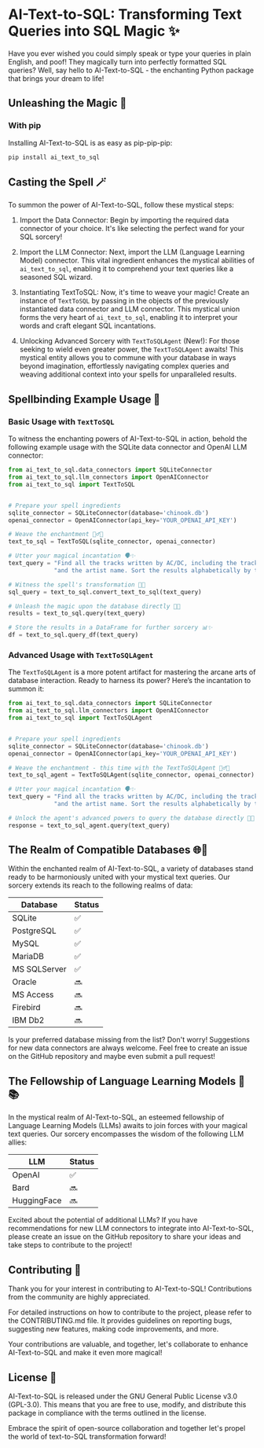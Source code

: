# AI-Text-to-SQL: Transforming Text Queries into SQL Magic ✨

Have you ever wished you could simply speak or type your queries in plain English, and poof! They magically turn into perfectly formatted SQL queries? Well, say hello to AI-Text-to-SQL - the enchanting Python package that brings your dream to life!

## Unleashing the Magic 🌟

### With pip

Installing AI-Text-to-SQL is as easy as pip-pip-pip:

```
pip install ai_text_to_sql
```

## Casting the Spell 🪄

To summon the power of AI-Text-to-SQL, follow these mystical steps:

1. Import the Data Connector: Begin by importing the required data connector of your choice. It's like selecting the perfect wand for your SQL sorcery!

2. Import the LLM Connector: Next, import the LLM (Language Learning Model) connector. This vital ingredient enhances the mystical abilities of `ai_text_to_sql`, enabling it to comprehend your text queries like a seasoned SQL wizard.

3. Instantiating TextToSQL: Now, it's time to weave your magic! Create an instance of `TextToSQL` by passing in the objects of the previously instantiated data connector and LLM connector. This mystical union forms the very heart of `ai_text_to_sql`, enabling it to interpret your words and craft elegant SQL incantations.

4. Unlocking Advanced Sorcery with `TextToSQLAgent` (New!): For those seeking to wield even greater power, the `TextToSQLAgent` awaits! This mystical entity allows you to commune with your database in ways beyond imagination, effortlessly navigating complex queries and weaving additional context into your spells for unparalleled results.

## Spellbinding Example Usage 🎩

### Basic Usage with `TextToSQL`

To witness the enchanting powers of AI-Text-to-SQL in action, behold the following example usage with the SQLite data connector and OpenAI LLM connector:

```python
from ai_text_to_sql.data_connectors import SQLiteConnector
from ai_text_to_sql.llm_connectors import OpenAIConnector
from ai_text_to_sql import TextToSQL


# Prepare your spell ingredients
sqlite_connector = SQLiteConnector(database='chinook.db')
openai_connector = OpenAIConnector(api_key='YOUR_OPENAI_API_KEY')

# Weave the enchantment 🧙‍♂️✨
text_to_sql = TextToSQL(sqlite_connector, openai_connector)

# Utter your magical incantation 🗣️✨
text_query = "Find all the tracks written by AC/DC, including the track name, album title, " \
             "and the artist name. Sort the results alphabetically by track name."

# Witness the spell's transformation 🔮✨
sql_query = text_to_sql.convert_text_to_sql(text_query)

# Unleash the magic upon the database directly 💾✨
results = text_to_sql.query(text_query)

# Store the results in a DataFrame for further sorcery 📊✨
df = text_to_sql.query_df(text_query)
```

### Advanced Usage with `TextToSQLAgent`

The `TextToSQLAgent` is a more potent artifact for mastering the arcane arts of database interaction. Ready to harness its power? Here’s the incantation to summon it:

```python
from ai_text_to_sql.data_connectors import SQLiteConnector
from ai_text_to_sql.llm_connectors import OpenAIConnector
from ai_text_to_sql import TextToSQLAgent


# Prepare your spell ingredients
sqlite_connector = SQLiteConnector(database='chinook.db')
openai_connector = OpenAIConnector(api_key='YOUR_OPENAI_API_KEY')

# Weave the enchantment - this time with the TextToSQLAgent 🧙‍♂️✨
text_to_sql_agent = TextToSQLAgent(sqlite_connector, openai_connector)

# Utter your magical incantation 🗣️✨
text_query = "Find all the tracks written by AC/DC, including the track name, album title, " \
             "and the artist name. Sort the results alphabetically by track name."

# Unlock the agent's advanced powers to query the database directly 💾✨
response = text_to_sql_agent.query(text_query)
```

## The Realm of Compatible Databases 🌐🏰

Within the enchanted realm of AI-Text-to-SQL, a variety of databases stand ready to be harmoniously united with your mystical text queries. Our sorcery extends its reach to the following realms of data:

| Database     | Status |
| ------------ | ------ |
| SQLite       | ✅     |
| PostgreSQL   | ✅     |
| MySQL        | ✅     |
| MariaDB      | ✅     |
| MS SQLServer | ✅     |
| Oracle       | 🔜     |
| MS Access    | 🔜     |
| Firebird     | 🔜     |
| IBM Db2      | 🔜     |

Is your preferred database missing from the list? Don't worry! Suggestions for new data connectors are always welcome. Feel free to create an issue on the GitHub repository and maybe even submit a pull request!

## The Fellowship of Language Learning Models 🧠📚

In the mystical realm of AI-Text-to-SQL, an esteemed fellowship of Language Learning Models (LLMs) awaits to join forces with your magical text queries. Our sorcery encompasses the wisdom of the following LLM allies:

| LLM         | Status |
| ----------- | ------ |
| OpenAI      | ✅     |
| Bard        | 🔜     |
| HuggingFace | 🔜     |

Excited about the potential of additional LLMs? If you have recommendations for new LLM connectors to integrate into AI-Text-to-SQL, please create an issue on the GitHub repository to share your ideas and take steps to contribute to the project!

## Contributing 🤝

Thank you for your interest in contributing to AI-Text-to-SQL! Contributions from the community are highly appreciated.

For detailed instructions on how to contribute to the project, please refer to the CONTRIBUTING.md file. It provides guidelines on reporting bugs, suggesting new features, making code improvements, and more.

Your contributions are valuable, and together, let's collaborate to enhance AI-Text-to-SQL and make it even more magical!

## License 📜

AI-Text-to-SQL is released under the GNU General Public License v3.0 (GPL-3.0). This means that you are free to use, modify, and distribute this package in compliance with the terms outlined in the license.

Embrace the spirit of open-source collaboration and together let's propel the world of text-to-SQL transformation forward!
